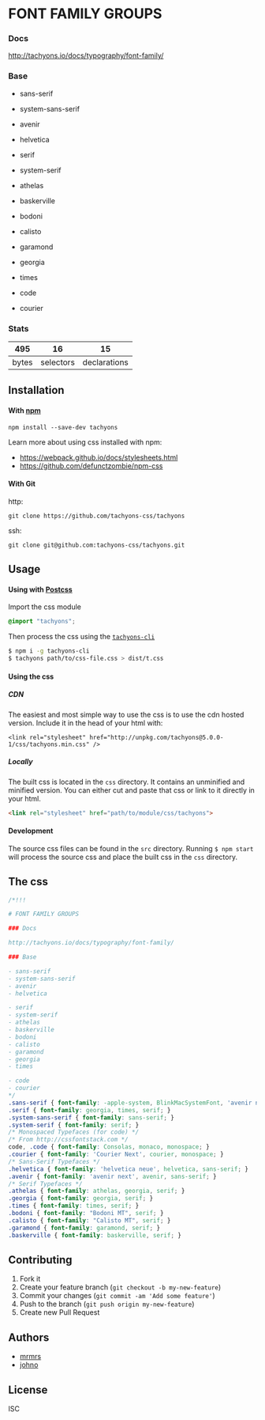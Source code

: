 

# FONT FAMILY GROUPS

### Docs

http://tachyons.io/docs/typography/font-family/

### Base

- sans-serif
- system-sans-serif
- avenir
- helvetica

- serif
- system-serif
- athelas
- baskerville
- bodoni
- calisto
- garamond
- georgia
- times

- code
- courier


### Stats

495 | 16 | 15
---|---|---
bytes | selectors | declarations

## Installation

#### With [npm](https://npmjs.com)

```
npm install --save-dev tachyons
```

Learn more about using css installed with npm:
* https://webpack.github.io/docs/stylesheets.html
* https://github.com/defunctzombie/npm-css

#### With Git

http:
```
git clone https://github.com/tachyons-css/tachyons
```

ssh:
```
git clone git@github.com:tachyons-css/tachyons.git
```

## Usage

#### Using with [Postcss](https://github.com/postcss/postcss)

Import the css module

```css
@import "tachyons";
```

Then process the css using the [`tachyons-cli`](https://github.com/tachyons-css/tachyons-cli)

```sh
$ npm i -g tachyons-cli
$ tachyons path/to/css-file.css > dist/t.css
```

#### Using the css

##### CDN
The easiest and most simple way to use the css is to use the cdn hosted version. Include it in the head of your html with:

```
<link rel="stylesheet" href="http://unpkg.com/tachyons@5.0.0-1/css/tachyons.min.css" />
```

##### Locally
The built css is located in the `css` directory. It contains an unminified and minified version.
You can either cut and paste that css or link to it directly in your html.

```html
<link rel="stylesheet" href="path/to/module/css/tachyons">
```

#### Development

The source css files can be found in the `src` directory.
Running `$ npm start` will process the source css and place the built css in the `css` directory.

## The css

```css
/*!!!

# FONT FAMILY GROUPS

### Docs

http://tachyons.io/docs/typography/font-family/

### Base

- sans-serif
- system-sans-serif
- avenir
- helvetica

- serif
- system-serif
- athelas
- baskerville
- bodoni
- calisto
- garamond
- georgia
- times

- code
- courier
*/
.sans-serif { font-family: -apple-system, BlinkMacSystemFont, 'avenir next', avenir, 'helvetica neue', helvetica, ubuntu, roboto, noto, 'segoe ui', arial, sans-serif; }
.serif { font-family: georgia, times, serif; }
.system-sans-serif { font-family: sans-serif; }
.system-serif { font-family: serif; }
/* Monospaced Typefaces (for code) */
/* From http://cssfontstack.com */
code, .code { font-family: Consolas, monaco, monospace; }
.courier { font-family: 'Courier Next', courier, monospace; }
/* Sans-Serif Typefaces */
.helvetica { font-family: 'helvetica neue', helvetica, sans-serif; }
.avenir { font-family: 'avenir next', avenir, sans-serif; }
/* Serif Typefaces */
.athelas { font-family: athelas, georgia, serif; }
.georgia { font-family: georgia, serif; }
.times { font-family: times, serif; }
.bodoni { font-family: "Bodoni MT", serif; }
.calisto { font-family: "Calisto MT", serif; }
.garamond { font-family: garamond, serif; }
.baskerville { font-family: baskerville, serif; }
```

## Contributing

1. Fork it
2. Create your feature branch (`git checkout -b my-new-feature`)
3. Commit your changes (`git commit -am 'Add some feature'`)
4. Push to the branch (`git push origin my-new-feature`)
5. Create new Pull Request

## Authors

* [mrmrs](http://mrmrs.io)
* [johno](http://johnotander.com)

## License

ISC

